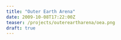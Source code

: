 ```yaml
---
title: "Outer Earth Arena"
date: 2009-10-08T17:22:00Z
teaser: /projects/outereartharena/oea.png
draft: true
---
```


